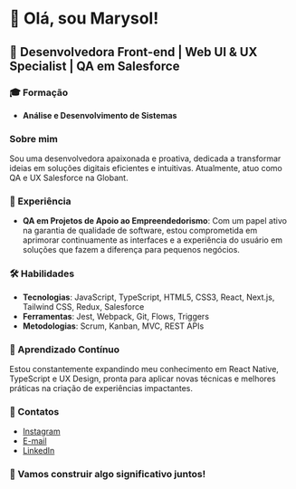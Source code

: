 # 👋 Olá, sou Marysol!

## 🚀 Desenvolvedora Front-end | Web UI & UX Specialist | QA em Salesforce

### 🎓 Formação
- **Análise e Desenvolvimento de Sistemas**

### Sobre mim
Sou uma desenvolvedora apaixonada e proativa, dedicada a transformar ideias em soluções digitais eficientes e intuitivas. Atualmente, atuo como QA e UX Salesforce na Globant.

### 💼 Experiência
- **QA em Projetos de Apoio ao Empreendedorismo**: Com um papel ativo na garantia de qualidade de software, estou comprometida em aprimorar continuamente as interfaces e a experiência do usuário em soluções que fazem a diferença para pequenos negócios.

### 🛠️ Habilidades
- **Tecnologias**: JavaScript, TypeScript, HTML5, CSS3, React, Next.js, Tailwind CSS, Redux, Salesforce
- **Ferramentas**: Jest, Webpack, Git, Flows, Triggers
- **Metodologias**: Scrum, Kanban, MVC, REST APIs

### 🌱 Aprendizado Contínuo
Estou constantemente expandindo meu conhecimento em React Native, TypeScript e UX Design, pronta para aplicar novas técnicas e melhores práticas na criação de experiências impactantes.

### 🌈 Contatos
- [Instagram](https://www.instagram.com/marysol.helena/)
- [E-mail](mailto:marysolgomesm@gmail.com)
- [LinkedIn](https://www.linkedin.com/in/maysol-helena-mattosinho-867ba1bb/)

### 🚀 Vamos construir algo significativo juntos!
